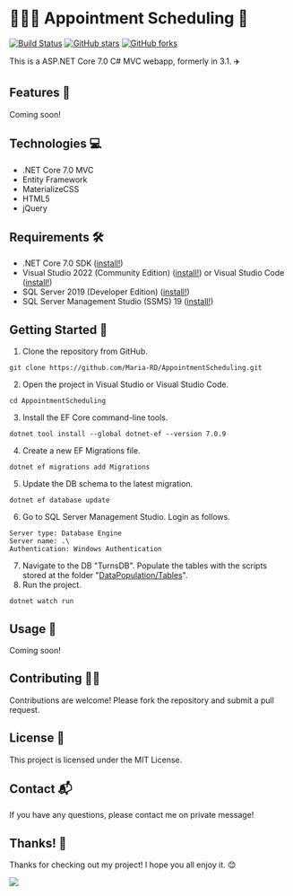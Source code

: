 # 👨🏻‍⚕️ Appointment Scheduling 📅

[![Build Status](https://travis-ci.org/maria-rd/AppointmentScheduling.svg?branch=master)](https://travis-ci.org/maria-rd/AppointmentScheduling)
[![GitHub stars](https://img.shields.io/github/stars/maria-rd/AppointmentScheduling.svg?style=social)](https://github.com/maria-rd/AppointmentScheduling/stargazers)
[![GitHub forks](https://img.shields.io/github/forks/maria-rd/AppointmentScheduling?style=social)](https://github.com/maria-rd/AppointmentScheduling/network)

This is a ASP.NET Core 7.0 C# MVC webapp, formerly in 3.1. ✈️

## Features 🎉

Coming soon!

## Technologies 💻
* .NET Core 7.0 MVC
* Entity Framework
* MaterializeCSS
* HTML5
* jQuery

## Requirements 🛠

* .NET Core 7.0 SDK ([install!](https://dotnet.microsoft.com/en-us/download/dotnet/7.0))
* Visual Studio 2022 (Community Edition) ([install!](https://visualstudio.microsoft.com/vs/)) or Visual Studio Code ([install!](https://code.visualstudio.com/download))
* SQL Server 2019 (Developer Edition) ([install!](https://go.microsoft.com/fwlink/?linkid=866662))
* SQL Server Management Studio (SSMS) 19 ([install!](https://aka.ms/ssmsfullsetup)) 

## Getting Started 🚀

1. Clone the repository from GitHub.
~~~
git clone https://github.com/Maria-RD/AppointmentScheduling.git
~~~
2. Open the project in Visual Studio or Visual Studio Code.
~~~
cd AppointmentScheduling  
~~~
3. Install the EF Core command-line tools.
~~~
dotnet tool install --global dotnet-ef --version 7.0.9
~~~
4. Create a new EF Migrations file.
~~~
dotnet ef migrations add Migrations
~~~
5. Update the DB schema to the latest migration.
~~~
dotnet ef database update
~~~
6. Go to SQL Server Management Studio. Login as follows.
~~~
Server type: Database Engine
Server name: .\
Authentication: Windows Authentication
~~~
7. Navigate to the DB "TurnsDB". Populate the tables with the scripts stored at the folder "[DataPopulation/Tables](https://github.com/Maria-RD/AppointmentScheduling/tree/master/DataPopulation/Tables)".
8. Run the project. 
~~~
dotnet watch run
~~~

## Usage 📜

Coming soon!

## Contributing 🤝🏻

Contributions are welcome! Please fork the repository and submit a pull request.

## License 📕

This project is licensed under the MIT License.

## Contact 📬

If you have any questions, please contact me on private message!

## Thanks! 🎊

Thanks for checking out my project! I hope you all enjoy it. 😊

![](https://raw.githubusercontent.com/JoeyBling/JoeyBling/master/pic/pusheencode.gif?raw=true)

